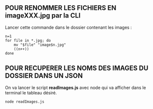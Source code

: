 ## POUR RENOMMER LES FICHIERS EN imageXXX.jpg par la CLI

Lancer cette commande dans le dossier contenant les images :

```
n=1               
for file in *.jpg; do
    mv "$file" "image$n.jpg"
    ((n++))
done

```

## POUR RECUPERER LES NOMS DES IMAGES DU DOSSIER DANS UN JSON

On va lancer le script **readImages.js** avec node qui va afficher dans le terminal le tableau désiré.

```
node readImages.js

```
